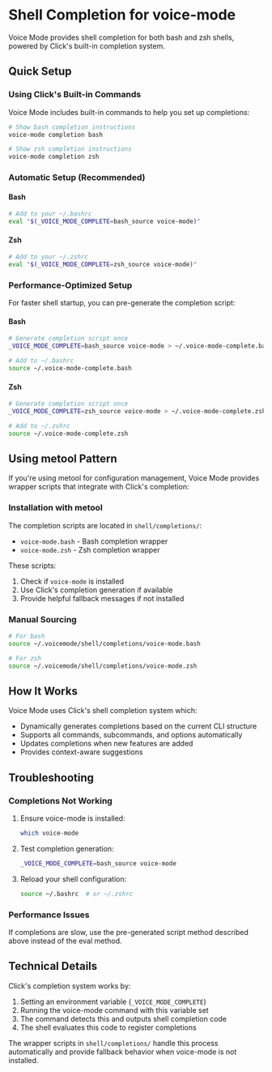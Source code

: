 # Shell Completion for voice-mode

Voice Mode provides shell completion for both bash and zsh shells, powered by Click's built-in completion system.

## Quick Setup

### Using Click's Built-in Commands

Voice Mode includes built-in commands to help you set up completions:

```bash
# Show bash completion instructions
voice-mode completion bash

# Show zsh completion instructions  
voice-mode completion zsh
```

### Automatic Setup (Recommended)

#### Bash
```bash
# Add to your ~/.bashrc
eval "$(_VOICE_MODE_COMPLETE=bash_source voice-mode)"
```

#### Zsh
```bash
# Add to your ~/.zshrc
eval "$(_VOICE_MODE_COMPLETE=zsh_source voice-mode)"
```

### Performance-Optimized Setup

For faster shell startup, you can pre-generate the completion script:

#### Bash
```bash
# Generate completion script once
_VOICE_MODE_COMPLETE=bash_source voice-mode > ~/.voice-mode-complete.bash

# Add to ~/.bashrc
source ~/.voice-mode-complete.bash
```

#### Zsh
```bash
# Generate completion script once
_VOICE_MODE_COMPLETE=zsh_source voice-mode > ~/.voice-mode-complete.zsh

# Add to ~/.zshrc
source ~/.voice-mode-complete.zsh
```

## Using metool Pattern

If you're using metool for configuration management, Voice Mode provides wrapper scripts that integrate with Click's completion:

### Installation with metool

The completion scripts are located in `shell/completions/`:
- `voice-mode.bash` - Bash completion wrapper
- `voice-mode.zsh` - Zsh completion wrapper

These scripts:
1. Check if `voice-mode` is installed
2. Use Click's completion generation if available
3. Provide helpful fallback messages if not installed

### Manual Sourcing

```bash
# For bash
source ~/.voicemode/shell/completions/voice-mode.bash

# For zsh
source ~/.voicemode/shell/completions/voice-mode.zsh
```


## How It Works

Voice Mode uses Click's shell completion system which:
- Dynamically generates completions based on the current CLI structure
- Supports all commands, subcommands, and options automatically
- Updates completions when new features are added
- Provides context-aware suggestions

## Troubleshooting

### Completions Not Working

1. Ensure voice-mode is installed:
   ```bash
   which voice-mode
   ```

2. Test completion generation:
   ```bash
   _VOICE_MODE_COMPLETE=bash_source voice-mode
   ```

3. Reload your shell configuration:
   ```bash
   source ~/.bashrc  # or ~/.zshrc
   ```

### Performance Issues

If completions are slow, use the pre-generated script method described above instead of the eval method.

## Technical Details

Click's completion system works by:
1. Setting an environment variable (`_VOICE_MODE_COMPLETE`)
2. Running the voice-mode command with this variable set
3. The command detects this and outputs shell completion code
4. The shell evaluates this code to register completions

The wrapper scripts in `shell/completions/` handle this process automatically and provide fallback behavior when voice-mode is not installed.